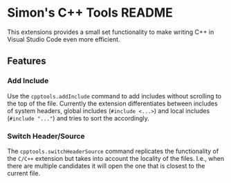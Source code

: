 # Simon's C++ Tools README

This extensions provides a small set functionality to make writing C++ in Visual Studio Code even more efficient.

## Features

### Add Include
Use the `cpptools.addInclude` command to add includes without scrolling to the top of the file. Currently the extension differentiates between includes of system headers, global includes (`#include <...>`) and local includes (`#include "..."`) and tries to sort the accordingly.

### Switch Header/Source
The `cpptools.switchHeaderSource` command replicates the functionality of the `C/C++` extension but takes into account the locality of the files. I.e., when there are multiple candidates it will open the one that is closest to the current file.
